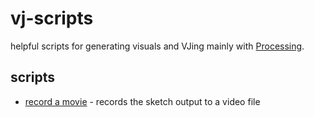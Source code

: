# vj-scripts

helpful scripts for generating visuals and VJing mainly with [Processing](https://processing.org/).

## scripts

* [record a movie](/record_movie.pde) - records the sketch output to a video file
